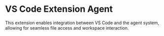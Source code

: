 # VS Code Extension Agent

This extension enables integration between VS Code and the agent system, allowing for seamless file access and workspace interaction.

